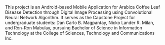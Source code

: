 This project is an Android-based Mobile Application for Arabica Coffee Leaf Disease Detection through Digital Image Processing using Convolutional Neural Network Algorithm. It serves as the Capstone Project for undergraduate students: Dan Carlo B. Magpantay, Nicko Lander R. Milan, and Ron-Ron Mabulay, pursuing Bachelor of Science in Information Technology at the College of Sciences, Technology and Communications Inc.
